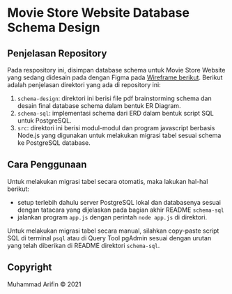 # Movie Store Website Database Schema Design

## Penjelasan Repository

Pada respository ini, disimpan database schema untuk Movie Store Website yang sedang didesain pada dengan Figma pada [Wireframe berikut](https://www.figma.com/file/bTfNSWux0iKoR9TjtgqUl8/Movie-Store-Website?node-id=0%3A1). Berikut adalah penjelasan direktori yang ada di repository ini:

1. `schema-design`: direktori ini berisi file pdf brainstorming schema dan desain final database schema dalam bentuk ER Diagram.
2. `schema-sql`: implementasi schema dari ERD dalam bentuk script SQL untuk PostgreSQL.
3. `src`: direktori ini berisi modul-modul dan program javascript berbasis Node.js yang digunakan untuk melakukan migrasi tabel sesuai schema ke PostgreSQL database.

## Cara Penggunaan

Untuk melakukan migrasi tabel secara otomatis, maka lakukan hal-hal berikut:

- setup terlebih dahulu server PostgreSQL lokal dan databasenya sesuai dengan tatacara yang dijelaskan pada bagian akhir README `schema-sql`
- jalankan program `app.js` dengan perintah `node app.js` di direktori.

Untuk melakukan migrasi tabel secara manual, silahkan copy-paste script SQL di terminal `psql` atau di Query Tool pgAdmin sesuai dengan urutan yang telah diberikan di README direktori `schema-sql`.

## Copyright

Muhammad Arifin &copy; 2021

